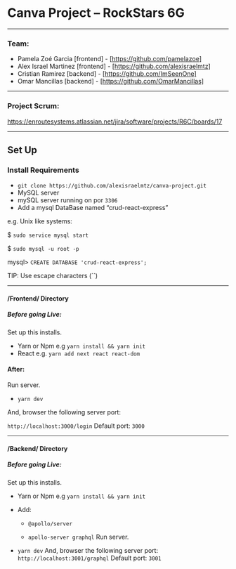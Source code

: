 # Canva Project – RockStars 6G 

---
### Team:
- Pamela Zoé Garcia [frontend] - [https://github.com/pamelazoe]
- Alex Israel Martinez [frontend] - [https://github.com/alexisraelmtz]
- Cristian Ramirez [backend] - [https://github.com/ImSeenOne]
- Omar Mancillas [backend] - [https://github.com/OmarMancillas]
---

### Project Scrum:

https://enroutesystems.atlassian.net/jira/software/projects/R6C/boards/17

---

## Set Up

### Install Requirements
- `git clone https://github.com/alexisraelmtz/canva-project.git`
- MySQL server
- mySQL server running on por `3306`
- Add a mysql DataBase named “crud-react-express”

e.g. Unix like systems:

  $ `sudo service mysql start`
  
  $ `sudo mysql -u root -p`
  
  mysql> `CREATE DATABASE 'crud-react-express';`
  
  TIP: Use escape characters (``)

----

#### /Frontend/ Directory
##### Before going Live:
Set up this installs.
- Yarn or Npm e.g `yarn install && yarn init`
- React e.g. `yarn add next react react-dom`

#### After:
Run server.
- `yarn dev`

And, browser the following server port:

  `http://localhost:3000/login`
Default port: `3000`

----

#### /Backend/ Directory
##### Before going Live:
Set up this installs.
- Yarn or Npm e.g `yarn install && yarn init`
- Add:
  
  * `@apollo/server`
  
  * `apollo-server graphql`
Run server.
- `yarn dev`
And, browser the following server port: 
  `http://localhost:3001/graphql`
Default port: `3001`
